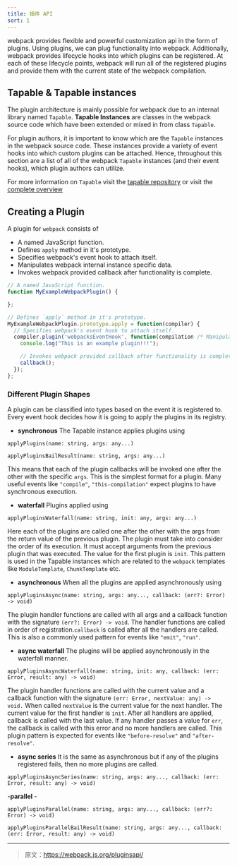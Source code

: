 ```yaml
---
title: 插件 API
sort: 1
---
```


webpack provides flexible and powerful customization api in the form of plugins. Using plugins, we can plug functionality into webpack. Additionally, webpack provides lifecycle hooks into which plugins can be registered. At each of these lifecycle points, webpack will run all of the registered plugins and provide them with the current state of the webpack compilation.

## Tapable & Tapable instances

The plugin architecture is mainly possible for webpack due to an internal library named `Tapable`.
**Tapable Instances** are classes in the webpack source code which have been extended or mixed in from class `Tapable`.

For plugin authors, it is important to know which are the `Tapable` instances in the webpack source code. These instances provide a variety of event hooks into which custom plugins can be attached.
Hence, throughout this section are a list of all of the webpack `Tapable` instances (and their event hooks), which plugin authors can utilize.

For more information on `Tapable` visit the [tapable repository](https://github.com/webpack/tapable) or visit the [complete overview](./tapable)

## Creating a Plugin

A plugin for `webpack` consists of

  - A named JavaScript function.
  - Defines `apply` method in it's prototype.
  - Specifies webpack's event hook to attach itself.
  - Manipulates webpack internal instance specific data.
  - Invokes webpack provided callback after functionality is complete.

```javascript
// A named JavaScript function.
function MyExampleWebpackPlugin() {

};

// Defines `apply` method in it's prototype.
MyExampleWebpackPlugin.prototype.apply = function(compiler) {
  // Specifies webpack's event hook to attach itself.
  compiler.plugin('webpacksEventHook', function(compilation /* Manipulates webpack internal instance specific data. */, callback) {
    console.log("This is an example plugin!!!");

    // Invokes webpack provided callback after functionality is complete.
    callback();
  });
};
```

### Different Plugin Shapes

A plugin can be classified into types based on the event it is registered to. Every event hook decides how it is going to apply the plugins in its registry.

- __synchronous__ The Tapable instance applies plugins using

`applyPlugins(name: string, args: any...)`

`applyPluginsBailResult(name: string, args: any...)`

This means that each of the plugin callbacks will be invoked one after the other with the specific `args`.
This is the simplest format for a plugin. Many useful events like `"compile"`, `"this-compilation"` expect plugins to have synchronous execution.

- __waterfall__ Plugins applied using

`applyPluginsWaterfall(name: string, init: any, args: any...)`

Here each of the plugins are called one after the other with the args from the return value of the previous plugin. The plugin must take into consider the order of its execution.
It must accept arguments from the previous plugin that was executed. The value for the first plugin is `init`. This pattern is used in the Tapable instances which are related to the `webpack` templates like `ModuleTemplate`, `ChunkTemplate` etc.

- __asynchronous__ When all the plugins are applied asynchronously using

`applyPluginsAsync(name: string, args: any..., callback: (err?: Error) -> void)`

The plugin handler functions are called with all args and a callback function with the signature `(err?: Error) -> void`. The handler functions are called in order of registration.`callback` is called after all the handlers are called.
This is also a commonly used pattern for events like `"emit"`, `"run"`.

- __async waterfall__ The plugins will be applied asynchronously in the waterfall manner.

`applyPluginsAsyncWaterfall(name: string, init: any, callback: (err: Error, result: any) -> void)`

The plugin handler functions are called with the current value and a callback function with the signature `(err: Error, nextValue: any) -> void.` When called `nextValue` is the current value for the next handler. The current value for the first handler is `init`. After all handlers are applied, callback is called with the last value. If any handler passes a value for `err`, the callback is called with this error and no more handlers are called.
This plugin pattern is expected for events like `"before-resolve"` and `"after-resolve"`.

- __async series__ It is the same as asynchronous but if any of the plugins registered fails, then no more plugins are called.

`applyPluginsAsyncSeries(name: string, args: any..., callback: (err: Error, result: any) -> void)`

-__parallel__ -

`applyPluginsParallel(name: string, args: any..., callback: (err?: Error) -> void)`

`applyPluginsParallelBailResult(name: string, args: any..., callback: (err: Error, result: any) -> void)`

***

> 原文：https://webpack.js.org/pluginsapi/